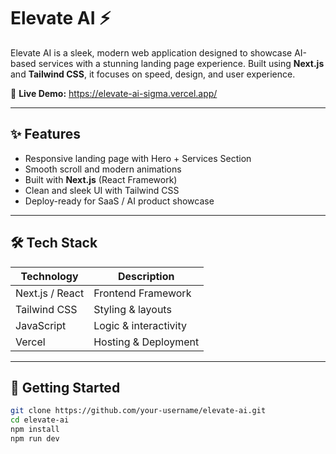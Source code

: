 # Elevate AI ⚡

Elevate AI is a sleek, modern web application designed to showcase AI-based services with a stunning landing page experience. Built using **Next.js** and **Tailwind CSS**, it focuses on speed, design, and user experience.

🔗 **Live Demo:** https://elevate-ai-sigma.vercel.app/

---

## ✨ Features

- Responsive landing page with Hero + Services Section
- Smooth scroll and modern animations
- Built with **Next.js** (React Framework)
- Clean and sleek UI with Tailwind CSS
- Deploy-ready for SaaS / AI product showcase

---

## 🛠️ Tech Stack

| Technology    | Description                            |
|----------------|----------------------------------------|
| Next.js / React | Frontend Framework                    |
| Tailwind CSS   | Styling & layouts                      |
| JavaScript     | Logic & interactivity                  |
| Vercel         | Hosting & Deployment                   |

---

## 🚀 Getting Started

```bash
git clone https://github.com/your-username/elevate-ai.git
cd elevate-ai
npm install
npm run dev
